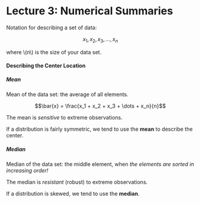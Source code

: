 # Lecture 3: Numerical Summaries

 Notation for describing a set of data:
 
 $$x_1, x_2, x_3, \dots, x_n$$
 
 where \\(n\\) is the size of your data set.
 
 #### Describing the Center Location
 
 ##### Mean
 
Mean of the data set: the average of all elements.

$$\bar{x} = \frac{x_1 + x_2 + x_3 + \dots + x_n}{n}$$

The mean is *sensitive* to extreme observations.

If a distribution is fairly symmetric, we tend to use the **mean** to describe the center.

##### Median

Median of the data set: the middle element, when *the elements are sorted in increasing order!*

The median is *resistant* (robust) to extreme observations.

If a distribution is skewed, we tend to use the **median**.
 


